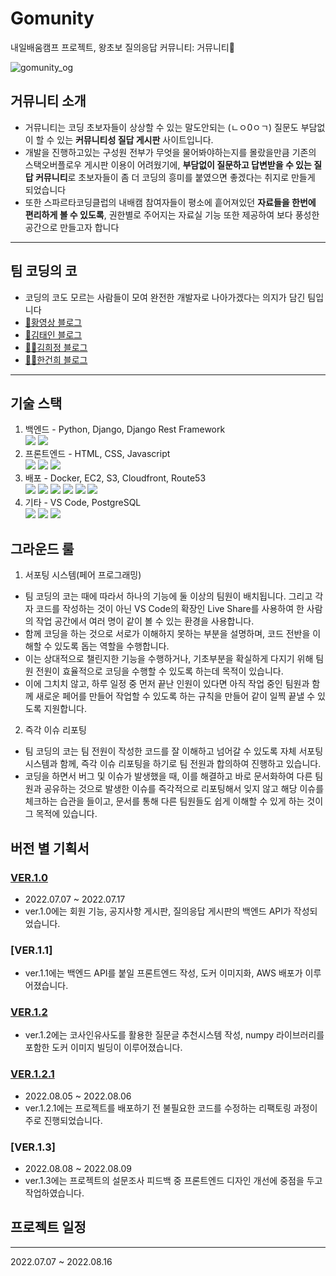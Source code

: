 # Gomunity
내일배움캠프 프로젝트, 왕초보 질의응답 커뮤니티: 거뮤니티🐢  

![gomunity_og](https://user-images.githubusercontent.com/97969957/183551407-ca313572-96c5-4759-9181-146335afdd33.png)  

## 거뮤니티 소개
- 거뮤니티는 코딩 초보자들이 상상할 수 있는 말도안되는 (ㄴㅇ0ㅇㄱ) 질문도 부담없이 할 수 있는 **커뮤니티성 질답 게시판** 사이트입니다. 
- 개발을 진행하고있는 구성원 전부가 무엇을 물어봐야하는지를 몰랐을만큼 기존의 스택오버플로우 게시판 이용이 어려웠기에,
**부담없이 질문하고 답변받을 수 있는 질답 커뮤니티**로 초보자들이 좀 더 코딩의 흥미를 붙였으면 좋겠다는 취지로 만들게 되었습니다
- 또한 스파르타코딩클럽의 내배캠 참여자들이 평소에 흩어져있던 **자료들을 한번에 편리하게 볼 수 있도록**, 권한별로 주어지는 자료실 기능 또한 제공하여
보다 풍성한 공간으로 만들고자 합니다
---

## 팀 코딩의 코
- 코딩의 코도 모르는 사람들이 모여 완전한 개발자로 나아가겠다는 의지가 담긴 팀입니다
- [🧔황영상 블로그](http://velog.io/@migdracios)
- [🧝김태인 블로그](https://velog.io/@kti0940)
- [👩‍🚀김희정 블로그](https://khjhj3808.tistory.com/)
- [🧛‍♂️한건희 블로그](https://hee94.tistory.com/)

---

## 기술 스택
1. 백엔드 - Python, Django, Django Rest Framework  
  <img src="https://img.shields.io/badge/python-3776AB?style=for-the-badge&logo=python&logoColor=white"> <img src="https://img.shields.io/badge/django-092E20?style=for-the-badge&logo=django&logoColor=white">
2. 프론트엔드 - HTML, CSS, Javascript  
  <img src="https://img.shields.io/badge/html5-E34F26?style=for-the-badge&logo=html5&logoColor=white"> <img src="https://img.shields.io/badge/css-1572B6?style=for-the-badge&logo=css3&logoColor=white"> <img src="https://img.shields.io/badge/javascript-F7DF1E?style=for-the-badge&logo=javascript&logoColor=black"> 
3. 배포 - Docker, EC2, S3, Cloudfront, Route53  
  <img src="https://img.shields.io/badge/linux-FCC624?style=for-the-badge&logo=linux&logoColor=black"> <img src="https://img.shields.io/badge/amazonaws-232F3E?style=for-the-badge&logo=amazonaws&logoColor=white"> <img src="https://img.shields.io/badge/S3-red?style=for-the-badge&logo=S3&logoColor=white">
  <img src="https://img.shields.io/badge/Cloudfront-red?style=for-the-badge&logo=Cloudfront&logoColor=white"> <img src="https://img.shields.io/badge/EC2-yellow?style=for-the-badge&logo=EC2&logoColor=white"> <img src="https://img.shields.io/badge/Route53-gray?style=for-the-badge&logo=Route53&logoColor=white">
4. 기타 - VS Code, PostgreSQL  
  <img src="https://img.shields.io/badge/postgresql-blue?style=for-the-badge&logo=postgresql&logoColor=white"> <img src="https://img.shields.io/badge/github-181717?style=for-the-badge&logo=github&logoColor=white"> <img src="https://img.shields.io/badge/git-F05032?style=for-the-badge&logo=git&logoColor=white">
  
## 그라운드 룰
1. 서포팅 시스템(페어 프로그래밍)
- 팀 코딩의 코는 때에 따라서 하나의 기능에 둘 이상의 팀원이 배치됩니다. 그리고 각자 코드를 작성하는 것이 아닌 VS Code의 확장인 Live Share를 사용하여 한 사람의 작업 공간에서 여러 명이 같이 볼 수 있는 환경을 사용합니다.
- 함께 코딩을 하는 것으로 서로가 이해하지 못하는 부분을 설명하며, 코드 전반을 이해할 수 있도록 돕는 역할을 수행합니다.
- 이는 상대적으로 챌린지한 기능을 수행하거나, 기초부분을 확실하게 다지기 위해 팀원 전원이 효율적으로 코딩을 수행할 수 있도록 하는데 목적이 있습니다.
- 이에 그치치 않고, 하루 일정 중 먼저 끝난 인원이 있다면 아직 작업 중인 팀원과 함께 새로운 페어를 만들어 작업할 수 있도록 하는 규칙을 만들어 같이 일찍 끝낼 수 있도록 지원합니다.
2. 즉각 이슈 리포팅
- 팀 코딩의 코는 팀 전원이 작성한 코드를 잘 이해하고 넘어갈 수 있도록 자체 서포팅 시스템과 함께, 즉각 이슈 리포팅을 하기로 팀 전원과 합의하여 진행하고 있습니다.
- 코딩을 하면서 버그 및 이슈가 발생했을 때, 이를 해결하고 바로 문서화하여 다른 팀원과 공유하는 것으로 발생한 이슈를 즉각적으로 리포팅해서 잊지 않고 해당 이슈를 체크하는 습관을 들이고, 문서를 통해 다른 팀원들도 쉽게 이해할 수 있게 하는 것이 그 목적에 있습니다.

## 버전 별 기획서
### [VER.1.0](https://github.com/tunEmvegnomb/gomunity/wiki/%ED%94%84%EB%A1%9C%EC%A0%9D%ED%8A%B8-%EA%B1%B0%EB%AE%A4%EB%8B%88%ED%8B%B0-VER.1.0-SA)
- 2022.07.07 ~ 2022.07.17
- ver.1.0에는 회원 기능, 공지사항 게시판, 질의응답 게시판의 백엔드 API가 작성되었습니다.

### [VER.1.1]
- ver.1.1에는 백엔드 API를 붙일 프론트엔드 작성, 도커 이미지화, AWS 배포가 이루어졌습니다.

### [VER.1.2](https://github.com/tunEmvegnomb/gomunity/wiki/%ED%94%84%EB%A1%9C%EC%A0%9D%ED%8A%B8-%EA%B1%B0%EB%AE%A4%EB%8B%88%ED%8B%B0-VER.1.2-SA)
- ver.1.2에는 코사인유사도를 활용한 질문글 추천시스템 작성, numpy 라이브러리를 포함한 도커 이미지 빌딩이 이루어졌습니다.

### [VER.1.2.1](https://github.com/tunEmvegnomb/gomunity/wiki/%ED%94%84%EB%A1%9C%EC%A0%9D%ED%8A%B8-%EA%B1%B0%EB%AE%A4%EB%8B%88%ED%8B%B0-VER.1.2.1-SA)
- 2022.08.05 ~ 2022.08.06
- ver.1.2.1에는 프로젝트를 배포하기 전 불필요한 코드를 수정하는 리팩토링 과정이 주로 진행되었습니다.

### [VER.1.3]
- 2022.08.08 ~ 2022.08.09
- ver.1.3에는 프로젝트의 설문조사 피드백 중 프론트엔드 디자인 개선에 중점을 두고 작업하였습니다.

## 프로젝트 일정
---
2022.07.07 ~ 2022.08.16
